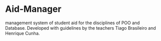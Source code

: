 # Aid-Manager
management system of student aid for the disciplines of POO and Database. Developed with guidelines by the teachers Tiago Brasileiro and Henrique Cunha.
